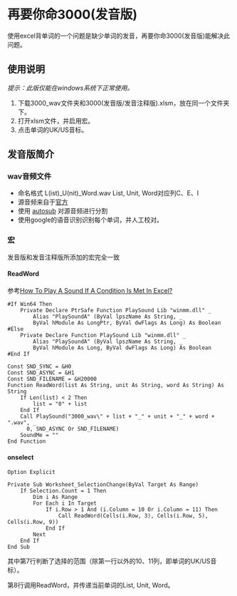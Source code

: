 # 再要你命3000(发音版)
使用excel背单词的一个问题是缺少单词的发音，再要你命3000(发音版)能解决此问题。
## 使用说明
*提示：此版仅能在windows系统下正常使用。*
1. 下载3000_wav文件夹和3000(发音版/发音注释版).xlsm，放在同一个文件夹下。
2. 打开xlsm文件，并启用宏。
3. 点击单词的UK/US音标。
## 发音版简介
### wav音频文件
+ 命名格式 L(ist)_U(nit)_Word.wav List, Unit, Word对应列C、E、I
+ 源音频来自于[官方](http://www.dogwood.com.cn/mp3/yaoniming3000/)
+ 使用 [autosub](https://github.com/BingLingGroup/autosub) 对源音频进行分割
+ 使用google的语音识别识别每个单词，并人工校对。
### 宏
发音版和发音注释版所添加的宏完全一致
#### ReadWord
参考[How To Play A Sound If A Condition Is Met In Excel?](https://www.extendoffice.com/documents/excel/4417-excel-play-sound-if-condition-is-true.html)

    #If Win64 Then
        Private Declare PtrSafe Function PlaySound Lib "winmm.dll" _
            Alias "PlaySoundA" (ByVal lpszName As String, _
            ByVal hModule As LongPtr, ByVal dwFlags As Long) As Boolean
    #Else
        Private Declare Function PlaySound Lib "winmm.dll" _
            Alias "PlaySoundA" (ByVal lpszName As String, _
            ByVal hModule As Long, ByVal dwFlags As Long) As Boolean
    #End If
        
    Const SND_SYNC = &H0
    Const SND_ASYNC = &H1
    Const SND_FILENAME = &H20000
    Function ReadWord(list As String, unit As String, word As String) As String
        If Len(list) < 2 Then
            list = "0" + list
        End If
        Call PlaySound("3000_wav\" + list + "_" + unit + "_" + word + ".wav", _
          0, SND_ASYNC Or SND_FILENAME)
        SoundMe = ""
    End Function
#### onselect
    Option Explicit
     
    Private Sub Worksheet_SelectionChange(ByVal Target As Range)
        If Selection.Count = 1 Then
            Dim i As Range
            For Each i In Target
                If i.Row > 1 And (i.Column = 10 Or i.Column = 11) Then
                    Call ReadWord(Cells(i.Row, 3), Cells(i.Row, 5), Cells(i.Row, 9))
                End If
            Next
        End If
    End Sub

其中第7行判断了选择的范围（除第一行以外的10、11列，即单词的UK/US音标）。

第8行调用ReadWord，并传递当前单词的List, Unit, Word。





